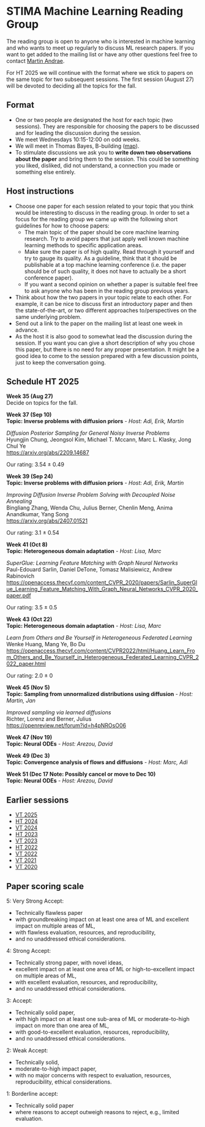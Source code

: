 # STIMA Machine Learning Reading Group
The reading group is open to anyone who is interested in machine learning and who wants to meet up regularly to discuss ML research papers.
If you want to get added to the mailing list or have any other questions feel free to contact [Martin Andrae](https://liu.se/en/employee/maran77).

For HT 2025 we will continue with the format where we stick to papers on the same topic for two subsequent sessions. The first session (August 27) will be devoted to deciding all the topics for the fall.

## Format
* One or two people are designated the host for each topic (two sessions). They are responsible for choosing the papers to be discussed and for leading the discussion during the session.
* We meet Wednesdays 10:15-12:00 on odd weeks.
* We will meet in Thomas Bayes, B-building ([map](https://www.ida.liu.se/department/location/search.en.shtml?keyword=thomas+bayes)).
* To stimulate discussions we ask you to **write down two observations about the paper** and bring them to the session. This could be something you liked, disliked, did not understand, a connection you made or something else entirely.

## Host instructions
* Choose one paper for each session related to your topic that you think would be interesting to discuss in the reading group. In order to set a focus for the reading group we came up with the following short guidelines for how to choose papers:
  * The main topic of the paper should be core machine learning research. Try to avoid papers that just apply well known machine learning methods to specific application areas.
  * Make sure the paper is of high quality. Read through it yourself and try to gauge its quality. As a guideline, think that it should be publishable at a top machine learning conference (i.e. the paper should be of such quality, it does not have to actually be a short conference paper).
  * If you want a second opinion on whether a paper is suitable feel free to ask anyone who has been in the reading group previous years.
* Think about how the two papers in your topic relate to each other. For example, it can be nice to discuss first an introductory paper and then the state-of-the-art, or two different approaches to/perspectives on the same underlying problem.
* Send out a link to the paper on the mailing list at least one week in advance.
* As the host it is also good to somewhat lead the discussion during the session. If you want you can give a short description of why you chose this paper, but there is no need for any proper presentation. It might be a good idea to come to the session prepared with a few discussion points, just to keep the conversation going.

## Schedule HT 2025

__Week 35 (Aug 27)__ 
<br>
Decide on topics for the fall.

__Week 37 (Sep 10)__
<br>
__Topic: Inverse problems with diffusion priors__
_- Host: Adi, Erik, Martin_ 

*Diffusion Posterior Sampling for General Noisy Inverse Problems*
<br>
Hyungjin Chung, Jeongsol Kim, Michael T. Mccann, Marc L. Klasky, Jong Chul Ye
<br>
https://arxiv.org/abs/2209.14687

Our rating: 3.54 ± 0.49

__Week 39 (Sep 24)__
<br>
__Topic: Inverse problems with diffusion priors__
_- Host: Adi, Erik, Martin_ 

*Improving Diffusion Inverse Problem Solving with Decoupled Noise Annealing*
<br>
Bingliang Zhang, Wenda Chu, Julius Berner, Chenlin Meng, Anima Anandkumar, Yang Song
<br>
https://arxiv.org/abs/2407.01521

Our rating: 3.1 ± 0.54

__Week 41 (Oct 8)__
<br>
__Topic: Heterogeneous domain adaptation__
_- Host: Lisa, Marc_ 

*SuperGlue: Learning Feature Matching with Graph Neural Networks*
<br>
Paul-Edouard Sarlin, Daniel DeTone, Tomasz Malisiewicz, Andrew Rabinovich
<br>
https://openaccess.thecvf.com/content_CVPR_2020/papers/Sarlin_SuperGlue_Learning_Feature_Matching_With_Graph_Neural_Networks_CVPR_2020_paper.pdf

Our rating: 3.5 ± 0.5

__Week 43 (Oct 22)__
<br>
__Topic: Heterogeneous domain adaptation__
_- Host: Lisa, Marc_ 

*Learn from Others and Be Yourself in Heterogeneous Federated Learning*
<br>
Wenke Huang, Mang Ye, Bo Du
<br>
https://openaccess.thecvf.com/content/CVPR2022/html/Huang_Learn_From_Others_and_Be_Yourself_in_Heterogeneous_Federated_Learning_CVPR_2022_paper.html

Our rating: 2.0 ± 0

__Week 45 (Nov 5)__
<br>
__Topic: Sampling from unnormalized distributions using diffusion__
_- Host: Martin, Jan_ 

*Improved sampling via learned diffusions*
 <br>
Richter, Lorenz and Berner, Julius
<br>
https://openreview.net/forum?id=h4pNROsO06

__Week 47 (Nov 19)__
<br>
__Topic: Neural ODEs__
_- Host: Arezou, David_ 

__Week 49 (Dec 3)__
<br>
__Topic: Convergence analysis of flows and diffusions__
_- Host: Marc, Adi_ 

__Week 51 (Dec 17 Note: Possibly cancel or move to Dec 10)__
<br>
__Topic: Neural ODEs__
_- Host: Arezou, David_ 


## Earlier sessions

* [VT 2025](archive/2025vt.md)
* [HT 2024](archive/2024ht.md)
* [VT 2024](archive/2024vt.md)
* [HT 2023](archive/2023ht.md)
* [VT 2023](archive/2023vt.md)
* [HT 2022](archive/2022ht.md)
* [VT 2022](archive/2022vt.md)
* [VT 2021](archive/2021vt.md)
* [VT 2020](archive/2020vt.md)

## Paper scoring scale

5: Very Strong Accept:

* Technically flawless paper
* with groundbreaking impact on at least one area of ML and excellent impact on multiple areas of ML,
* with flawless evaluation, resources, and reproducibility,
* and no unaddressed ethical considerations.

4: Strong Accept:

* Technically strong paper, with novel ideas,
* excellent impact on at least one area of ML or high-to-excellent impact on multiple areas of ML,
* with excellent evaluation, resources, and reproducibility,
* and no unaddressed ethical considerations.

3: Accept:

* Technically solid paper,
* with high impact on at least one sub-area of ML or moderate-to-high impact on more than one area of ML,
* with good-to-excellent evaluation, resources, reproducibility,
* and no unaddressed ethical considerations.

2: Weak Accept:

* Technically solid,
* moderate-to-high impact paper,
* with no major concerns with respect to evaluation, resources, reproducibility, ethical considerations.

1: Borderline accept:

* Technically solid paper
* where reasons to accept outweigh reasons to reject, e.g., limited evaluation.
